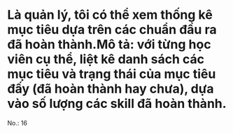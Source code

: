 # Là quản lý, tôi có thể xem thống kê mục tiêu dựa trên các chuẩn đầu ra đã hoàn thành.Mô tả: với từng học viên cụ thể, liệt kê danh sách các mục tiêu và trạng thái của mục tiêu đấy (đã hoàn thành hay chưa), dựa vào số lượng các skill đã hoàn thành.

No.: 16